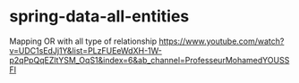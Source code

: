 # spring-data-all-entities
Mapping OR with all type of relationship
https://www.youtube.com/watch?v=UDC1sEdJj1Y&list=PLzFUEeWdXH-1W-p2qPpQqEZltYSM_OqS1&index=6&ab_channel=ProfesseurMohamedYOUSSFI
